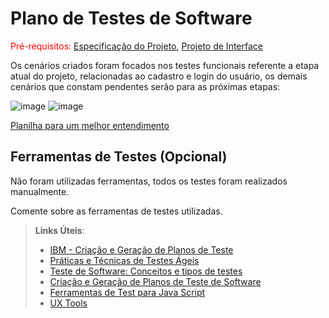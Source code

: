 # Plano de Testes de Software

<span style="color:red">Pré-requisitos: <a href="2-Especificação do Projeto.md"> Especificação do Projeto</a></span>, <a href="3-Projeto de Interface.md"> Projeto de Interface</a>

Os cenários criados foram focados nos testes funcionais referente a etapa atual do projeto, relacionadas ao cadastro e login do usuário, os demais cenários que constam pendentes serão para as próximas etapas:

![image](https://user-images.githubusercontent.com/32153247/194787728-6df7e993-d300-41eb-85d3-2c76858bf5cf.png)
![image](https://user-images.githubusercontent.com/32153247/194787585-3c3738a5-e045-45b0-b511-43dccfe8ee8d.png)

[Planilha para um melhor entendimento](https://docs.google.com/spreadsheets/d/14yjahPBaRlwiWhk3Jy2yPRcW0H2jeLNE/edit?usp=sharing&ouid=103647942874639202065&rtpof=true&sd=true "Planilha para um melhor entendimento")

## Ferramentas de Testes (Opcional)

Não foram utilizadas ferramentas, todos os testes foram realizados manualmente.

Comente sobre as ferramentas de testes utilizadas.
 
> **Links Úteis**:
> - [IBM - Criação e Geração de Planos de Teste](https://www.ibm.com/developerworks/br/local/rational/criacao_geracao_planos_testes_software/index.html)
> - [Práticas e Técnicas de Testes Ágeis](http://assiste.serpro.gov.br/serproagil/Apresenta/slides.pdf)
> -  [Teste de Software: Conceitos e tipos de testes](https://blog.onedaytesting.com.br/teste-de-software/)
> - [Criação e Geração de Planos de Teste de Software](https://www.ibm.com/developerworks/br/local/rational/criacao_geracao_planos_testes_software/index.html)
> - [Ferramentas de Test para Java Script](https://geekflare.com/javascript-unit-testing/)
> - [UX Tools](https://uxdesign.cc/ux-user-research-and-user-testing-tools-2d339d379dc7)
